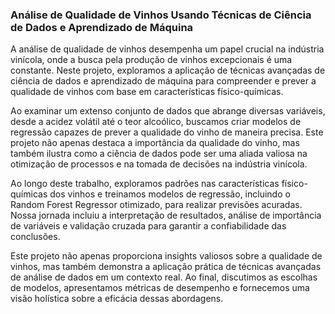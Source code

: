### **Análise de Qualidade de Vinhos Usando Técnicas de Ciência de Dados e Aprendizado de Máquina**
A análise de qualidade de vinhos desempenha um papel crucial na indústria vinícola, onde a busca pela produção de vinhos excepcionais é uma constante. Neste projeto, exploramos a aplicação de técnicas avançadas de ciência de dados e aprendizado de máquina para compreender e prever a qualidade de vinhos com base em características físico-químicas.

Ao examinar um extenso conjunto de dados que abrange diversas variáveis, desde a acidez volátil até o teor alcoólico, buscamos criar modelos de regressão capazes de prever a qualidade do vinho de maneira precisa. Este projeto não apenas destaca a importância da qualidade do vinho, mas também ilustra como a ciência de dados pode ser uma aliada valiosa na otimização de processos e na tomada de decisões na indústria vinícola.

Ao longo deste trabalho,  exploramos padrões nas características físico-químicas dos vinhos e treinamos modelos de regressão, incluindo o Random Forest Regressor otimizado, para realizar previsões acuradas. Nossa jornada incluiu a interpretação de resultados, análise de importância de variáveis e validação cruzada para garantir a confiabilidade das conclusões.

Este projeto não apenas proporciona insights valiosos sobre a qualidade de vinhos, mas também demonstra a aplicação prática de técnicas avançadas de análise de dados em um contexto real. Ao final, discutimos as escolhas de modelos, apresentamos métricas de desempenho e fornecemos uma visão holística sobre a eficácia dessas abordagens.
